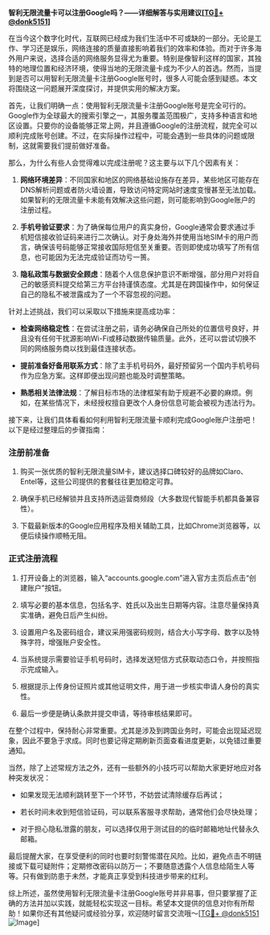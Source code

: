 **智利无限流量卡可以注册Google吗？——详细解答与实用建议[[TG💪+ @donk5151](https://t.me/s/donk5151)]**

在当今这个数字化时代，互联网已经成为我们生活中不可或缺的一部分。无论是工作、学习还是娱乐，网络连接的质量直接影响着我们的效率和体验。而对于许多海外用户来说，选择合适的网络服务显得尤为重要。特别是像智利这样的国家，其独特的地理位置和经济环境，使得当地的无限流量卡成为不少人的首选。然而，当提到是否可以用智利无限流量卡注册Google账号时，很多人可能会感到疑惑。本文将围绕这一问题展开深度探讨，并提供实用的解决方案。

首先，让我们明确一点：使用智利无限流量卡注册Google账号是完全可行的。Google作为全球最大的搜索引擎之一，其服务覆盖范围极广，支持多种语言和地区设置。只要你的设备能够正常上网，并且遵循Google的注册流程，就完全可以顺利完成账号创建。不过，在实际操作过程中，可能会遇到一些具体的问题或限制，这就需要我们提前做好准备。

那么，为什么有些人会觉得难以完成注册呢？这主要与以下几个因素有关：

1. **网络环境差异**：不同国家和地区的网络基础设施存在差异，某些地区可能存在DNS解析问题或者防火墙设置，导致访问特定网站时速度变慢甚至无法加载。如果智利的无限流量卡未能有效解决这些问题，则可能影响到Google账户的注册过程。

2. **手机号验证要求**：为了确保每位用户的真实身份，Google通常会要求通过手机短信接收验证码来进行二次确认。对于身处海外并使用当地SIM卡的用户而言，确保该号码能够正常接收国际短信至关重要。否则即使成功填写了所有信息，也可能因为无法完成验证而功亏一篑。

3. **隐私政策与数据安全顾虑**：随着个人信息保护意识不断增强，部分用户对将自己的敏感资料提交给第三方平台持谨慎态度。尤其是在跨国操作中，如何保证自己的隐私不被泄露成为了一个不容忽视的问题。

针对上述挑战，我们可以采取以下措施来提高成功率：

- **检查网络稳定性**：在尝试注册之前，请务必确保自己所处的位置信号良好，并且没有任何干扰源影响Wi-Fi或移动数据传输质量。此外，还可以尝试切换不同的网络服务商以找到最佳连接状态。
  
- **提前准备好备用联系方式**：除了主手机号码外，最好预留另一个国内手机号码作为应急方案。这样即便出现问题也能及时调整策略。

- **熟悉相关法律法规**：了解目标市场的法律框架有助于规避不必要的麻烦。例如，在某些情况下，未经授权擅自更改个人身份信息可能会被视为违法行为。

接下来，让我们具体看看如何利用智利无限流量卡顺利完成Google账户注册吧！以下是经过整理后的步骤指南：

### 注册前准备

1. 购买一张优质的智利无限流量SIM卡，建议选择口碑较好的品牌如Claro、Entel等，这些公司提供的套餐往往更加稳定可靠。
   
2. 确保手机已经解锁并且支持所选运营商频段（大多数现代智能手机都具备兼容性）。

3. 下载最新版本的Google应用程序及相关辅助工具，比如Chrome浏览器等，以便后续操作顺畅无阻。

### 正式注册流程

1. 打开设备上的浏览器，输入“accounts.google.com”进入官方主页后点击“创建账户”按钮。

2. 填写必要的基本信息，包括名字、姓氏以及出生日期等内容。注意尽量保持真实准确，避免日后产生纠纷。

3. 设置用户名及密码组合，建议采用强密码规则，结合大小写字母、数字以及特殊字符，增强账户安全性。

4. 当系统提示需要验证手机号码时，选择发送短信方式获取动态口令，并按照指示完成输入。

5. 根据提示上传身份证照片或其他证明文件，用于进一步核实申请人身份的真实性。

6. 最后一步便是确认条款并提交申请，等待审核结果即可。

在整个过程中，保持耐心非常重要。尤其是涉及到跨国业务时，可能会出现延迟现象，因此不要急于求成。同时也要记得定期刷新页面查看进度更新，以免错过重要通知。

当然，除了上述常规方法之外，还有一些额外的小技巧可以帮助大家更好地应对各种突发状况：

- 如果发现无法顺利跳转至下一个环节，不妨尝试清除缓存后再试；
  
- 若长时间未收到短信验证码，可以联系客服寻求帮助，通常他们会尽快处理；
  
- 对于担心隐私泄露的朋友，可以选择仅用于测试目的的临时邮箱地址代替永久邮箱。

最后提醒大家，在享受便利的同时也要时刻警惕潜在风险。比如，避免点击不明链接或下载可疑附件；定期修改密码以防万一；不要随意透露个人信息给陌生人等等。只有做到防患于未然，才能真正享受到科技进步带来的红利。

综上所述，虽然使用智利无限流量卡注册Google账号并非易事，但只要掌握了正确的方法并加以实践，就能轻松实现这一目标。希望本文提供的信息对你有所帮助！如果你还有其他疑问或经验分享，欢迎随时留言交流哦～[[TG💪+ @donk5151](https://t.me/s/donk5151) ![Image](https://i.postimg.cc/rwNCRYN7/Snipaste-2025-04-30-17-27-05.png)]